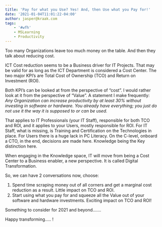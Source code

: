 ```yaml
---
title: 'Pay for what you Use? Yes! And, then Use what you Pay for!'
date: '2021-01-04T11:01:22-04:00'
author: jasper@kraak.com
tags:
    - '#wfh'
    - MSLearning
    - Productivity
---
```


Too many Organizations leave too much money on the table. And then they talk about reducing cost.

ICT Cost reduction seems to be a Business driver for IT Projects. That may be valid for as long as the ICT Department is considered a Cost Center. The two major KPI’s are Total Cost of Ownership (TCO) and Return on Investment (ROI).

Both KPI’s can be looked at from the perspective of “cost”. I would rather look at it from the perspective of “Value”. A statement I make frequently: *Any Organization can increase productivity by at least 30% without investing in software or hardware. You already have everything; you just do not use it the way it is supposed to or can be used.*

That applies to IT Professionals (your IT Staff), responsible for both TCO and ROI, and it applies to your Users, mostly responsible for ROI. For IT Staff, what is missing, is Training and Certification on the Technologies in place. For Users there is a huge lack in PC Literacy. On the C-level, onboard a CTO, in the end, decisions are made here. Knowledge being the Key distinction here.

When engaging in the Knowledge space, IT will move from being a Cost Center to a Business enabler, a new perspective. It is called Digital Transformation.

So, we can have 2 conversations now, choose:

1. Spend time scraping money out of all corners and get a marginal cost reduction as a result. Little impact on TCO and ROI.
2. Start using what you pay for and squeeze all the Value out of your software and hardware investments. Exciting impact on TCO and ROI!

Something to consider for 2021 and beyond…….

Happy transforming….. !